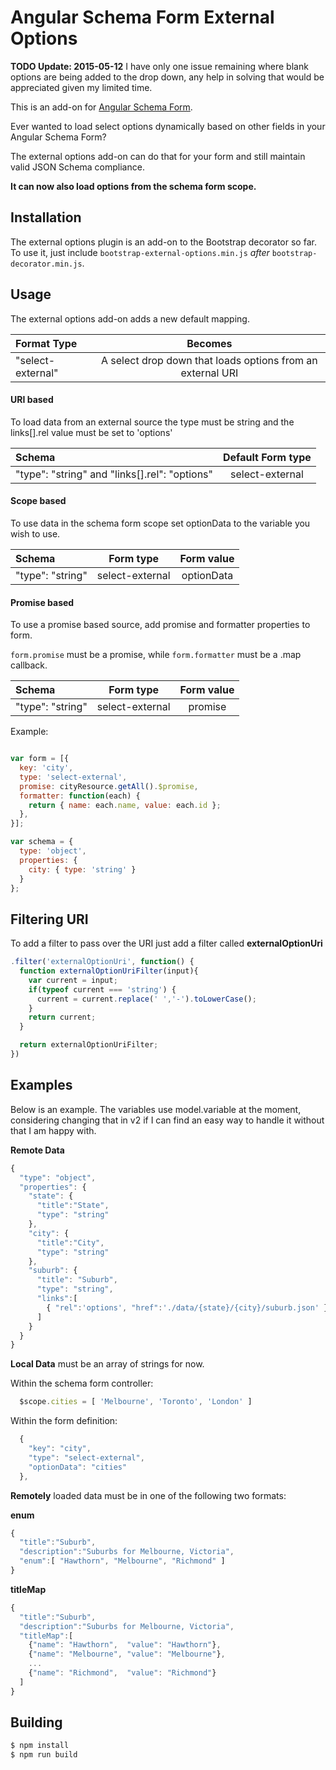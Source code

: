 Angular Schema Form External Options
====================================
**TODO Update: 2015-05-12** I have only one issue remaining where blank options are being added to the drop down, any help in solving that would be appreciated given my limited time.

This is an add-on for [Angular Schema Form](https://github.com/Textalk/angular-schema-form/).

Ever wanted to load select options dynamically based on other fields in your Angular Schema Form?

The external options add-on can do that for your form and still maintain valid JSON Schema compliance.

**It can now also load options from the schema form scope.**

Installation
------------
The external options plugin is an add-on to the Bootstrap decorator so far. To use it, just include
`bootstrap-external-options.min.js` *after* `bootstrap-decorator.min.js`.

Usage
-----
The external options add-on adds a new default mapping.

| Format Type         |   Becomes            |
|:--------------------|:--------------------:|
| "select-external"   |   A select drop down that loads options from an external URI |

#### URI based
To load data from an external source the type must be string and the links[].rel value must be set to 'options'

| Schema                                          |   Default Form type  |
|:------------------------------------------------|:--------------------:|
| "type": "string" and "links[].rel": "options"   |   select-external    |

#### Scope based
To use data in the schema form scope set optionData to the variable you wish to use.

| Schema             |   Form type          |   Form value    |
|:-------------------|:--------------------:|:---------------:|
| "type": "string"   |   select-external    |   optionData    |

#### Promise based
To use a promise based source, add promise and formatter properties to form.

`form.promise` must be a promise, while `form.formatter` must be a .map callback.

| Schema             |   Form type          |   Form value    |
|:-------------------|:--------------------:|:---------------:|
| "type": "string"   |   select-external    |   promise       |

Example:

```javascript

var form = [{
  key: 'city',
  type: 'select-external',
  promise: cityResource.getAll().$promise,
  formatter: function(each) {
    return { name: each.name, value: each.id };
  },
}];

var schema = {
  type: 'object',
  properties: {
    city: { type: 'string' }
  }
};

```


Filtering URI
-----------------

To add a filter to pass over the URI just add a filter called **externalOptionUri**
```javascript
.filter('externalOptionUri', function() {
  function externalOptionUriFilter(input){
    var current = input;
    if(typeof current === 'string') {
      current = current.replace(' ','-').toLowerCase();
    }
    return current;
  }

  return externalOptionUriFilter;
})
```

Examples
-----------------
Below is an example. The variables use model.variable at the moment, considering changing that in v2 if I can find an easy way to handle it without that I am happy with.

**Remote Data**
```javascript
{
  "type": "object",
  "properties": {
    "state": {
      "title":"State",
      "type": "string"
    },
    "city": {
      "title":"City",
      "type": "string"
    },
    "suburb": {
      "title": "Suburb",
      "type": "string",
      "links":[
        { "rel":'options', "href":'./data/{state}/{city}/suburb.json' }
      ]
    }
  }
}
```

**Local Data** must be an array of strings for now.

Within the schema form controller:

```javascript
  $scope.cities = [ 'Melbourne', 'Toronto', 'London' ]
```
Within the form definition:
```javascript
  {
    "key": "city",
    "type": "select-external",
    "optionData": "cities"
  },
```

**Remotely** loaded data must be in one of the following two formats:

**enum**
```javascript
{
  "title":"Suburb",
  "description":"Suburbs for Melbourne, Victoria",
  "enum":[ "Hawthorn", "Melbourne", "Richmond" ]
}
```
**titleMap**
```javascript
{
  "title":"Suburb",
  "description":"Suburbs for Melbourne, Victoria",
  "titleMap":[
    {"name": "Hawthorn",  "value": "Hawthorn"},
    {"name": "Melbourne", "value": "Melbourne"},
    ...
    {"name": "Richmond",  "value": "Richmond"}
  ]
}
```

Building
-----------------

```bash
$ npm install
$ npm run build
```
